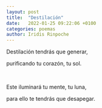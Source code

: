 ```yaml
---
layout: post
title:  "Destilación"
date:   2022-01-25 09:22:06 +0100
categories: poemas
author: Iridis Rinpoche
---
```


Destilación tendrás que generar,

purificando tu corazón, tu sol.

<br>

Este iluminará tu mente, tu luna,

para ello te tendrás que desapegar.

